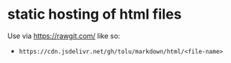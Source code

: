 # static hosting of html files

Use via https://rawgit.com/ like so:

* `https://cdn.jsdelivr.net/gh/tolu/markdown/html/<file-name>`
